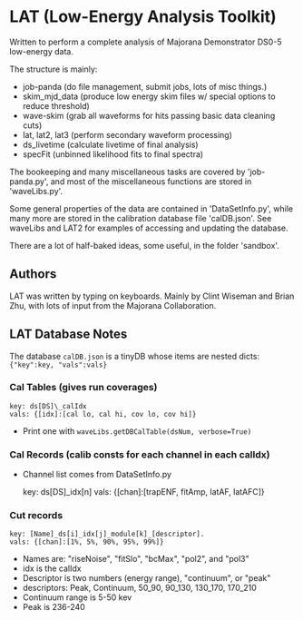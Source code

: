 # LAT (Low-Energy Analysis Toolkit)

Written to perform a complete analysis of Majorana Demonstrator DS0-5 low-energy data.

The structure is mainly:
- job-panda (do file management, submit jobs, lots of misc things.)
- skim_mjd_data (produce low energy skim files w/ special options to reduce threshold)
- wave-skim (grab all waveforms for hits passing basic data cleaning cuts)
- lat, lat2, lat3 (perform secondary waveform processing)
- ds_livetime (calculate livetime of final analysis)
- specFit (unbinned likelihood fits to final spectra)

The bookeeping and many miscellaneous tasks are covered by 'job-panda.py', and most of the miscellaneous functions are stored in 'waveLibs.py'.  

Some general properties of the data are contained in 'DataSetInfo.py', while many more are stored in the calibration database file 'calDB.json'.  See waveLibs and LAT2 for examples of accessing and updating the database.

There are a lot of half-baked ideas, some useful, in the folder 'sandbox'.

## Authors

LAT was written by typing on keyboards.  Mainly by Clint Wiseman and Brian Zhu, with lots of input from the Majorana Collaboration.

## LAT Database Notes

The database `calDB.json` is a tinyDB whose items are nested dicts: `{"key":key, "vals":vals}`

### Cal Tables (gives run coverages)

    key: ds[DS]\_calIdx
    vals: {[idx]:[cal lo, cal hi, cov lo, cov hi]}

- Print one with `waveLibs.getDBCalTable(dsNum, verbose=True)`

### Cal Records (calib consts for each channel in each calIdx)

- Channel list comes from DataSetInfo.py

    key: ds[DS]\_idx[n]
    vals: {[chan]:[trapENF, fitAmp, latAF, latAFC]}

### Cut records

    key: [Name]_ds[i]_idx[j]_module[k]_[descriptor].
    vals: {[chan]:[1%, 5%, 90%, 95%, 99%]}

- Names are: "riseNoise", "fitSlo", "bcMax", "pol2", and "pol3"
- idx is the calIdx
- Descriptor is two numbers (energy range), "continuum", or "peak"
- descriptors: Peak, Continuum, 50\_90, 90\_130, 130\_170, 170\_210
- Continuum range is 5-50 kev
- Peak is 236-240

